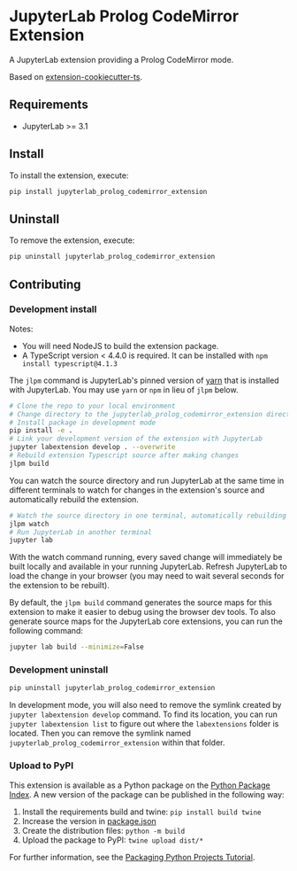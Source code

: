 # JupyterLab Prolog CodeMirror Extension

A JupyterLab extension providing a Prolog CodeMirror mode.

Based on [extension-cookiecutter-ts](https://github.com/jupyterlab/extension-cookiecutter-ts).


## Requirements

- JupyterLab >= 3.1

## Install

To install the extension, execute:

```bash
pip install jupyterlab_prolog_codemirror_extension
```

## Uninstall

To remove the extension, execute:

```bash
pip uninstall jupyterlab_prolog_codemirror_extension
```

## Contributing

### Development install

Notes:
- You will need NodeJS to build the extension package.
- A TypeScript version < 4.4.0 is required. It can be installed with `npm install typescript@4.1.3`


The `jlpm` command is JupyterLab's pinned version of [yarn](https://yarnpkg.com/) that is installed with JupyterLab. You may use `yarn` or `npm` in lieu of `jlpm` below.

```bash
# Clone the repo to your local environment
# Change directory to the jupyterlab_prolog_codemirror_extension directory
# Install package in development mode
pip install -e .
# Link your development version of the extension with JupyterLab
jupyter labextension develop . --overwrite
# Rebuild extension Typescript source after making changes
jlpm build
```

You can watch the source directory and run JupyterLab at the same time in different terminals to watch for changes in the extension's source and automatically rebuild the extension.

```bash
# Watch the source directory in one terminal, automatically rebuilding when needed
jlpm watch
# Run JupyterLab in another terminal
jupyter lab
```

With the watch command running, every saved change will immediately be built locally and available in your running JupyterLab. Refresh JupyterLab to load the change in your browser (you may need to wait several seconds for the extension to be rebuilt).

By default, the `jlpm build` command generates the source maps for this extension to make it easier to debug using the browser dev tools. To also generate source maps for the JupyterLab core extensions, you can run the following command:

```bash
jupyter lab build --minimize=False
```

### Development uninstall

```bash
pip uninstall jupyterlab_prolog_codemirror_extension
```

In development mode, you will also need to remove the symlink created by `jupyter labextension develop`
command. To find its location, you can run `jupyter labextension list` to figure out where the `labextensions`
folder is located. Then you can remove the symlink named `jupyterlab_prolog_codemirror_extension` within that folder.

### Upload to PyPI

This extension is available as a Python package on the [Python Package Index](https://pypi.org/). A new version of the package can be published in the following way:
1. Install the requirements build and twine:
  `pip install build twine`
2. Increase the version in [package.json](./package.json)
3. Create the distribution files:
  `python -m build`
4. Upload the package to PyPI:
  `twine upload dist/*`

For further information, see the [Packaging Python Projects Tutorial](https://packaging.python.org/en/latest/tutorials/packaging-projects/).
